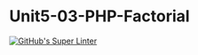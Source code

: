 # Unit5-03-PHP-Factorial
[![GitHub's Super Linter](https://github.com/ICS20-Programming-JulienL/Unit5-03-PHP-Factorial/workflows/GitHub's%20Super%20Linter/badge.svg)](https://github.com/ICS20-Programming-JulienL/Unit5-03-PHP-Factorial/actions)

